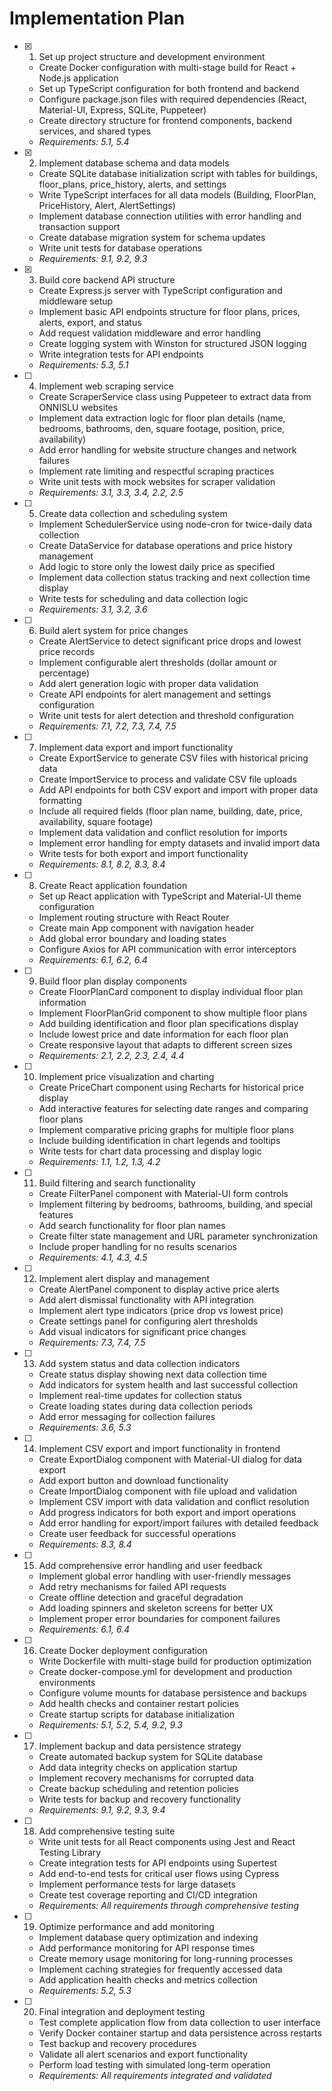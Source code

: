 # Implementation Plan

- [x] 1. Set up project structure and development environment
  - Create Docker configuration with multi-stage build for React + Node.js application
  - Set up TypeScript configuration for both frontend and backend
  - Configure package.json files with required dependencies (React, Material-UI, Express, SQLite, Puppeteer)
  - Create directory structure for frontend components, backend services, and shared types
  - _Requirements: 5.1, 5.4_

- [x] 2. Implement database schema and data models
  - Create SQLite database initialization script with tables for buildings, floor_plans, price_history, alerts, and settings
  - Write TypeScript interfaces for all data models (Building, FloorPlan, PriceHistory, Alert, AlertSettings)
  - Implement database connection utilities with error handling and transaction support
  - Create database migration system for schema updates
  - Write unit tests for database operations
  - _Requirements: 9.1, 9.2, 9.3_

- [x] 3. Build core backend API structure
  - Create Express.js server with TypeScript configuration and middleware setup
  - Implement basic API endpoints structure for floor plans, prices, alerts, export, and status
  - Add request validation middleware and error handling
  - Create logging system with Winston for structured JSON logging
  - Write integration tests for API endpoints
  - _Requirements: 5.3, 5.1_

- [ ] 4. Implement web scraping service
  - Create ScraperService class using Puppeteer to extract data from ONNISLU websites
  - Implement data extraction logic for floor plan details (name, bedrooms, bathrooms, den, square footage, position, price, availability)
  - Add error handling for website structure changes and network failures
  - Implement rate limiting and respectful scraping practices
  - Write unit tests with mock websites for scraper validation
  - _Requirements: 3.1, 3.3, 3.4, 2.2, 2.5_

- [ ] 5. Create data collection and scheduling system
  - Implement SchedulerService using node-cron for twice-daily data collection
  - Create DataService for database operations and price history management
  - Add logic to store only the lowest daily price as specified
  - Implement data collection status tracking and next collection time display
  - Write tests for scheduling and data collection logic
  - _Requirements: 3.1, 3.2, 3.6_

- [ ] 6. Build alert system for price changes
  - Create AlertService to detect significant price drops and lowest price records
  - Implement configurable alert thresholds (dollar amount or percentage)
  - Add alert generation logic with proper data validation
  - Create API endpoints for alert management and settings configuration
  - Write unit tests for alert detection and threshold configuration
  - _Requirements: 7.1, 7.2, 7.3, 7.4, 7.5_

- [ ] 7. Implement data export and import functionality
  - Create ExportService to generate CSV files with historical pricing data
  - Create ImportService to process and validate CSV file uploads
  - Add API endpoints for both CSV export and import with proper data formatting
  - Include all required fields (floor plan name, building, date, price, availability, square footage)
  - Implement data validation and conflict resolution for imports
  - Implement error handling for empty datasets and invalid import data
  - Write tests for both export and import functionality
  - _Requirements: 8.1, 8.2, 8.3, 8.4_

- [ ] 8. Create React application foundation
  - Set up React application with TypeScript and Material-UI theme configuration
  - Implement routing structure with React Router
  - Create main App component with navigation header
  - Add global error boundary and loading states
  - Configure Axios for API communication with error interceptors
  - _Requirements: 6.1, 6.2, 6.4_

- [ ] 9. Build floor plan display components
  - Create FloorPlanCard component to display individual floor plan information
  - Implement FloorPlanGrid component to show multiple floor plans
  - Add building identification and floor plan specifications display
  - Include lowest price and date information for each floor plan
  - Create responsive layout that adapts to different screen sizes
  - _Requirements: 2.1, 2.2, 2.3, 2.4, 4.4_

- [ ] 10. Implement price visualization and charting
  - Create PriceChart component using Recharts for historical price display
  - Add interactive features for selecting date ranges and comparing floor plans
  - Implement comparative pricing graphs for multiple floor plans
  - Include building identification in chart legends and tooltips
  - Write tests for chart data processing and display logic
  - _Requirements: 1.1, 1.2, 1.3, 4.2_

- [ ] 11. Build filtering and search functionality
  - Create FilterPanel component with Material-UI form controls
  - Implement filtering by bedrooms, bathrooms, building, and special features
  - Add search functionality for floor plan names
  - Create filter state management and URL parameter synchronization
  - Include proper handling for no results scenarios
  - _Requirements: 4.1, 4.3, 4.5_

- [ ] 12. Implement alert display and management
  - Create AlertPanel component to display active price alerts
  - Add alert dismissal functionality with API integration
  - Implement alert type indicators (price drop vs lowest price)
  - Create settings panel for configuring alert thresholds
  - Add visual indicators for significant price changes
  - _Requirements: 7.3, 7.4, 7.5_

- [ ] 13. Add system status and data collection indicators
  - Create status display showing next data collection time
  - Add indicators for system health and last successful collection
  - Implement real-time updates for collection status
  - Create loading states during data collection periods
  - Add error messaging for collection failures
  - _Requirements: 3.6, 5.3_

- [ ] 14. Implement CSV export and import functionality in frontend
  - Create ExportDialog component with Material-UI dialog for data export
  - Add export button and download functionality
  - Create ImportDialog component with file upload and validation
  - Implement CSV import with data validation and conflict resolution
  - Add progress indicators for both export and import operations
  - Add error handling for export/import failures with detailed feedback
  - Create user feedback for successful operations
  - _Requirements: 8.3, 8.4_

- [ ] 15. Add comprehensive error handling and user feedback
  - Implement global error handling with user-friendly messages
  - Add retry mechanisms for failed API requests
  - Create offline detection and graceful degradation
  - Add loading spinners and skeleton screens for better UX
  - Implement proper error boundaries for component failures
  - _Requirements: 6.1, 6.4_

- [ ] 16. Create Docker deployment configuration
  - Write Dockerfile with multi-stage build for production optimization
  - Create docker-compose.yml for development and production environments
  - Configure volume mounts for database persistence and backups
  - Add health checks and container restart policies
  - Create startup scripts for database initialization
  - _Requirements: 5.1, 5.2, 5.4, 9.2, 9.3_

- [ ] 17. Implement backup and data persistence strategy
  - Create automated backup system for SQLite database
  - Add data integrity checks on application startup
  - Implement recovery mechanisms for corrupted data
  - Create backup scheduling and retention policies
  - Write tests for backup and recovery functionality
  - _Requirements: 9.1, 9.2, 9.3, 9.4_

- [ ] 18. Add comprehensive testing suite
  - Write unit tests for all React components using Jest and React Testing Library
  - Create integration tests for API endpoints using Supertest
  - Add end-to-end tests for critical user flows using Cypress
  - Implement performance tests for large datasets
  - Create test coverage reporting and CI/CD integration
  - _Requirements: All requirements through comprehensive testing_

- [ ] 19. Optimize performance and add monitoring
  - Implement database query optimization and indexing
  - Add performance monitoring for API response times
  - Create memory usage monitoring for long-running processes
  - Implement caching strategies for frequently accessed data
  - Add application health checks and metrics collection
  - _Requirements: 5.2, 5.3_

- [ ] 20. Final integration and deployment testing
  - Test complete application flow from data collection to user interface
  - Verify Docker container startup and data persistence across restarts
  - Test backup and recovery procedures
  - Validate all alert scenarios and export functionality
  - Perform load testing with simulated long-term operation
  - _Requirements: All requirements integrated and validated_